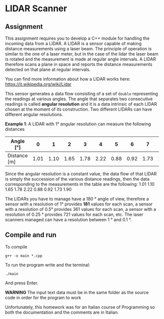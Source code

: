 # LIDAR Scanner

## Assignment
This assignment requires you to develop a C++ module for handling the incoming data from a LIDAR. A LIDAR is a sensor capable of making distance measurements using a
laser beam. The principle of operation is similar to the one of a laser meter, but in the case of the lidar the laser beam is rotated and the measurement is made at regular angle intervals. A LIDAR therefore scans a plane in space and reports the distance measurements detected on that plane at regular intervals.

You can find more information about how a LIDAR works here: https://it.wikipedia.org/wiki/Lidar

This sensor generates a data flow consisting of a set of ```double``` representing the readings at various angles. 
The angle that separates two consecutive readings is called __angular resolution__ and it is a data intrinsic of each LIDAR chosen at the moment of its construction. Two different LIDARs can have different angular resolutions.

__Example 1__: A LIDAR with 1° angular resolution can measure the following distances

| Angle [°] | 0 | 1 | 2 | 3 | 4 | 5 | 6 | 7 | 8 |
| --- | --- | --- | --- | --- | --- | --- | --- | --- | --- |
| Distance [m] | 1.01 | 1.10 | 1.65 | 1.78 | 2.22 | 0.88 | 0.92 | 1.73 | 1.90 |

Since the angular resolution is a constant value, the data flow of that LIDAR is simply the succession of the various distance readings, then the data corresponding to the measurements in the table are the following:
1.01 1.10 1.65 1.78 2.22 0.88 0.92 1.73 1.90

The LIDARs you have to manage have a 180 ° angle of view, therefore a sensor with a resolution of 1° provides **181** values for each scan, a sensor with a resolution of 0.5° provides 361 values for each scan, a sensor with a resolution of 0.25 ° provides 721 values for each scan, etc. 
The laser scanners managed can have a resolution between 1 ° and 0.1 °.


## Compile and run

To compile

```
g++ -o main *.cpp
```

To run the program write and the terminal:
```
./main
```
And press Enter.

__WARNING__ The input text data must be in the same folder as the source code in order for the program to work


Unfortunately, this homework was for an Italian course of Programming so both the documentation and the comments are in Italian.
